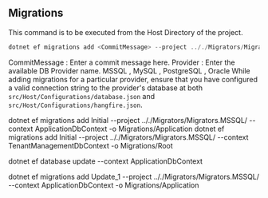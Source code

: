 	
## Migrations
This command is to be executed from the Host Directory of the project.
```powershell
dotnet ef migrations add <CommitMessage> --project .././Migrators/Migrators.<Provider>/ --context ApplicationDbContext -o Migrations/Application
```
CommitMessage : Enter a commit message here.
Provider : Enter the available DB Provider name. MSSQL , MySQL , PostgreSQL , Oracle
While adding migrations for a particular provider, ensure that you have configured a valid connection string to the provider's database at both `src/Host/Configurations/database.json` and `src/Host/Configurations/hangfire.json`.




dotnet ef migrations add Initial --project .././Migrators/Migrators.MSSQL/ --context ApplicationDbContext -o Migrations/Application
dotnet ef migrations add Initial --project .././Migrators/Migrators.MSSQL/ --context TenantManagementDbContext -o Migrations/Root



dotnet ef database update --context ApplicationDbContext


dotnet ef migrations add Update_1 --project .././Migrators/Migrators.MSSQL/ --context ApplicationDbContext -o Migrations/Application
